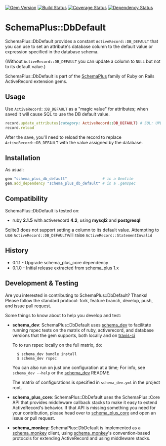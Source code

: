 [![Gem Version](https://badge.fury.io/rb/schema_plus_db_default.svg)](http://badge.fury.io/rb/schema_plus_db_default)
[![Build Status](https://secure.travis-ci.org/SchemaPlus/schema_plus_db_default.svg)](http://travis-ci.org/SchemaPlus/schema_plus_db_default)
[![Coverage Status](https://img.shields.io/coveralls/SchemaPlus/schema_plus_db_default.svg)](https://coveralls.io/r/SchemaPlus/schema_plus_db_default)
[![Dependency Status](https://gemnasium.com/lomba/schema_plus_db_default.svg)](https://gemnasium.com/SchemaPlus/schema_plus_db_default)

# SchemaPlus::DbDefault

SchemaPlus::DbDefault provides a constant `ActiveRecord::DB_DEFAULT` that you can use to set an attribute's database column to the default value or expression specified in the database schema. 

(Without `ActiveRecord::DB_DEFAULT` you can update a column to `NULL` but not to its default value.)

SchemaPlus::DbDefault is part of the [SchemaPlus](https://github.com/SchemaPlus/) family of Ruby on Rails ActiveRecord extension gems.

## Usage

Use `ActiveRecord::DB_DEFAULT` as a "magic value" for attributes; when saved it will cause SQL to use the DB default value.

```ruby
record.update_attributes(category: ActiveRecord::DB_DEFAULT) # SQL: UPDATE tablename SET category = DEFAULT
record.reload
```

After the save, you'll need to reload the record to replace `ActiveRecord::DB_DEFAULT` with the value assigned by the database.

## Installation

<!-- SCHEMA_DEV: TEMPLATE INSTALLATION - begin -->
<!-- These lines are auto-inserted from a schema_dev template -->
As usual:

```ruby
gem "schema_plus_db_default"                # in a Gemfile
gem.add_dependency "schema_plus_db_default" # in a .gemspec
```

<!-- SCHEMA_DEV: TEMPLATE INSTALLATION - end -->

## Compatibility

SchemaPlus::DbDefault is tested on:

<!-- SCHEMA_DEV: MATRIX - begin -->
<!-- These lines are auto-generated by schema_dev based on schema_dev.yml -->
* ruby **2.1.5** with activerecord **4.2**, using **mysql2** and **postgresql**

<!-- SCHEMA_DEV: MATRIX - end -->

Sqlite3 does not support setting a column to its default value.  Attempting to use `ActiveRecord::DB_DEFAULT`will raise `ActiveRecord::StatementInvalid`

## History

* 0.1.1 - Upgrade schema_plus_core dependency
* 0.1.0 - Initial release extracted from schema_plus 1.x

## Development & Testing

Are you interested in contributing to SchemaPlus::DbDefault?  Thanks!  Please follow
the standard protocol: fork, feature branch, develop, push, and issue pull
request.

Some things to know about to help you develop and test:

<!-- SCHEMA_DEV: TEMPLATE USES SCHEMA_DEV - begin -->
<!-- These lines are auto-inserted from a schema_dev template -->
* **schema_dev**:  SchemaPlus::DbDefault uses [schema_dev](https://github.com/SchemaPlus/schema_dev) to
  facilitate running rspec tests on the matrix of ruby, activerecord, and database
  versions that the gem supports, both locally and on
  [travis-ci](http://travis-ci.org/SchemaPlus/schema_plus_db_default)

  To to run rspec locally on the full matrix, do:

        $ schema_dev bundle install
        $ schema_dev rspec

  You can also run on just one configuration at a time;  For info, see `schema_dev --help` or the [schema_dev](https://github.com/SchemaPlus/schema_dev) README.

  The matrix of configurations is specified in `schema_dev.yml` in
  the project root.


<!-- SCHEMA_DEV: TEMPLATE USES SCHEMA_DEV - end -->

<!-- SCHEMA_DEV: TEMPLATE USES SCHEMA_PLUS_CORE - begin -->
<!-- These lines are auto-inserted from a schema_dev template -->
* **schema_plus_core**: SchemaPlus::DbDefault uses the SchemaPlus::Core API that
  provides middleware callback stacks to make it easy to extend
  ActiveRecord's behavior.  If that API is missing something you need for
  your contribution, please head over to
  [schema_plus_core](https://github.com/SchemaPlus/schema_plus_core) and open
  an issue or pull request.

<!-- SCHEMA_DEV: TEMPLATE USES SCHEMA_PLUS_CORE - end -->

<!-- SCHEMA_DEV: TEMPLATE USES SCHEMA_MONKEY - begin -->
<!-- These lines are auto-inserted from a schema_dev template -->
* **schema_monkey**: SchemaPlus::DbDefault is implemented as a
  [schema_monkey](https://github.com/SchemaPlus/schema_monkey) client,
  using [schema_monkey](https://github.com/SchemaPlus/schema_monkey)'s
  convention-based protocols for extending ActiveRecord and using middleware stacks.

<!-- SCHEMA_DEV: TEMPLATE USES SCHEMA_MONKEY - end -->
